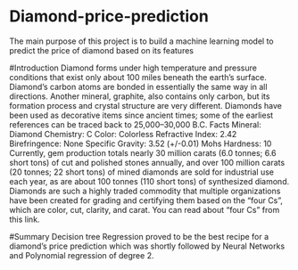 # Diamond-price-prediction

The main purpose of this project is to build a machine learning model to predict the price of diamond based on its features

#Introduction
Diamond forms under high temperature and pressure conditions that exist only about 100 miles beneath the earth’s surface. Diamond’s carbon atoms are bonded in essentially the same way in all directions. Another mineral, graphite, also contains only carbon, but its formation process and crystal structure are very different. Diamonds have been used as decorative items since ancient times; some of the earliest references can be traced back to 25,000–30,000 B.C.
Facts
Mineral: Diamond
Chemistry: C
Color: Colorless
Refractive Index: 2.42
Birefringence: None
Specific Gravity: 3.52 (+/-0.01)
Mohs Hardness: 10
Currently, gem production totals nearly 30 million carats (6.0 tonnes; 6.6 short tons) of cut and polished stones annually, and over 100 million carats (20 tonnes; 22 short tons) of mined diamonds are sold for industrial use each year, as are about 100 tonnes (110 short tons) of synthesized diamond. Diamonds are such a highly traded commodity that multiple organizations have been created for grading and certifying them based on the “four Cs”, which are color, cut, clarity, and carat. You can read about “four Cs” from this link.

#Summary
Decision tree Regression proved to be the best recipe for a diamond’s price prediction which was shortly followed by Neural Networks and Polynomial regression of degree 2.
